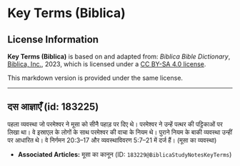 # Key Terms (Biblica)

## License Information

**Key Terms (Biblica)** is based on and adapted from: _Biblica Bible Dictionary_, [Biblica, Inc.](https://www.biblica.com/), 2023, which is licensed under a [CC BY-SA 4.0 license](https://creativecommons.org/licenses/by-sa/4.0/legalcode.en).

This markdown version is provided under the same license.



--------------------------------

## दस आज्ञाएँ (id: 183225)

पहला व्यवस्था जो परमेश्वर ने मूसा को सीनै पहाड़ पर दिए थे। परमेश्वर ने उन्हें पत्थर की पट्टिकाओं पर लिखा था। वे इस्राएल के लोगों के साथ परमेश्वर की वाचा के नियम थे। पुराने नियम के बाकी व्यवस्था उन्हीं पर आधारित थे। वे निर्गमन 20:3–17 और व्यवस्थाविवरण 5:7–21 में दर्ज हैं। (मूसा का व्यवस्था)

* **Associated Articles:** मूसा का कानून (ID: `183229@BiblicaStudyNotesKeyTerms`)

